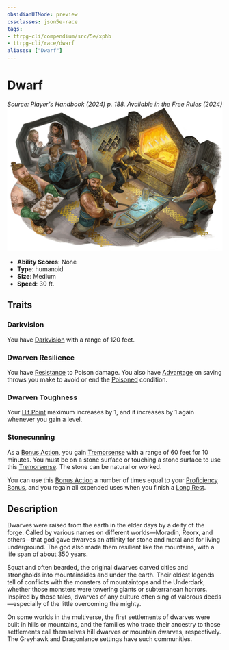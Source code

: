 ```yaml
---
obsidianUIMode: preview
cssclasses: json5e-race
tags:
- ttrpg-cli/compendium/src/5e/xphb
- ttrpg-cli/race/dwarf
aliases: ["Dwarf"]
---
```

# Dwarf
*Source: Player's Handbook (2024) p. 188. Available in the Free Rules (2024)*  
![](3-Mechanics/CLI/races/img/dwarf.webp#right)

- **Ability Scores**: None
- **Type**: humanoid
- **Size**: Medium
- **Speed**: 30 ft.

## Traits

### Darkvision

You have [Darkvision](3-Mechanics/CLI/rules/senses.md#Darkvision) with a range of 120 feet.

### Dwarven Resilience

You have [Resistance](3-Mechanics/CLI/rules/variant-rules/resistance-xphb.md) to Poison damage. You also have [Advantage](3-Mechanics/CLI/rules/variant-rules/advantage-xphb.md) on saving throws you make to avoid or end the [Poisoned](3-Mechanics/CLI/rules/conditions.md#Poisoned) condition.

### Dwarven Toughness

Your [Hit Point](3-Mechanics/CLI/rules/variant-rules/hit-points-xphb.md) maximum increases by 1, and it increases by 1 again whenever you gain a level.

### Stonecunning

As a [Bonus Action](3-Mechanics/CLI/rules/variant-rules/bonus-action-xphb.md), you gain [Tremorsense](3-Mechanics/CLI/rules/senses.md#Tremorsense) with a range of 60 feet for 10 minutes. You must be on a stone surface or touching a stone surface to use this [Tremorsense](3-Mechanics/CLI/rules/senses.md#Tremorsense). The stone can be natural or worked.

You can use this [Bonus Action](3-Mechanics/CLI/rules/variant-rules/bonus-action-xphb.md) a number of times equal to your [Proficiency Bonus](3-Mechanics/CLI/rules/variant-rules/proficiency-xphb.md), and you regain all expended uses when you finish a [Long Rest](3-Mechanics/CLI/rules/variant-rules/long-rest-xphb.md).

## Description

Dwarves were raised from the earth in the elder days by a deity of the forge. Called by various names on different worlds—Moradin, Reorx, and others—that god gave dwarves an affinity for stone and metal and for living underground. The god also made them resilient like the mountains, with a life span of about 350 years.

Squat and often bearded, the original dwarves carved cities and strongholds into mountainsides and under the earth. Their oldest legends tell of conflicts with the monsters of mountaintops and the Underdark, whether those monsters were towering giants or subterranean horrors. Inspired by those tales, dwarves of any culture often sing of valorous deeds—especially of the little overcoming the mighty.

On some worlds in the multiverse, the first settlements of dwarves were built in hills or mountains, and the families who trace their ancestry to those settlements call themselves hill dwarves or mountain dwarves, respectively. The Greyhawk and Dragonlance settings have such communities.